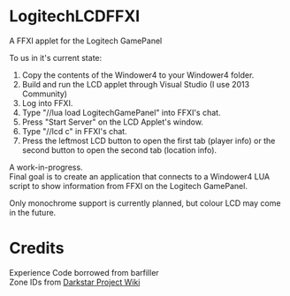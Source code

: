 # LogitechLCDFFXI
A FFXI applet for the Logitech GamePanel  
  
To us in it's current state:  
1. Copy the contents of the Windower4 to your Windower4 folder.  
2. Build and run the LCD applet through Visual Studio (I use 2013 Community)  
3. Log into FFXI.  
4. Type "//lua load LogitechGamePanel" into FFXI's chat.  
5. Press "Start Server" on the LCD Applet's window.  
6. Type "//lcd c" in FFXI's chat.  
7. Press the leftmost LCD button to open the first tab (player info) or the second button to open the second tab (location info).  
  
A work-in-progress.  
Final goal is to create an application that connects to a Windower4 LUA script to show information from FFXI on the Logitech GamePanel.  
  
Only monochrome support is currently planned, but colour LCD may come in the future.  
# Credits
Experience Code borrowed from barfiller  
Zone IDs from [Darkstar Project Wiki](https://wiki.dspt.info/index.php/Zone_IDs)  
